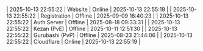 | 2025-10-13 22:55:22 | Website | Online | 2025-10-13 22:55:19 |
| 2025-10-13 22:55:22 | Registration | Offline | 2025-09-09 16:40:23 |
| 2025-10-13 22:55:22 | Auth Server | Offline | 2025-08-18 09:33:31 |
| 2025-10-13 22:55:22 | Kezan (PvE) | Offline | 2025-10-11 12:51:30 |
| 2025-10-13 22:55:22 | Gurubashi (PvP) | Offline | 2025-08-23 21:44:06 |
| 2025-10-13 22:55:22 | Cloudflare | Online | 2025-10-13 22:55:19 |
